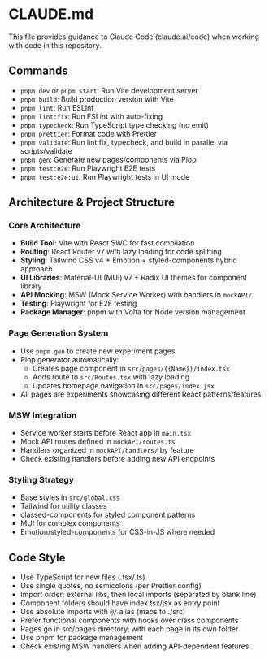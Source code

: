 # CLAUDE.md

This file provides guidance to Claude Code (claude.ai/code) when working with code in this repository.

## Commands
- `pnpm dev` or `pnpm start`: Run Vite development server
- `pnpm build`: Build production version with Vite
- `pnpm lint`: Run ESLint
- `pnpm lint:fix`: Run ESLint with auto-fixing
- `pnpm typecheck`: Run TypeScript type checking (no emit)
- `pnpm prettier`: Format code with Prettier
- `pnpm validate`: Run lint:fix, typecheck, and build in parallel via scripts/validate
- `pnpm gen`: Generate new pages/components via Plop
- `pnpm test:e2e`: Run Playwright E2E tests
- `pnpm test:e2e:ui`: Run Playwright tests in UI mode

## Architecture & Project Structure

### Core Architecture
- **Build Tool**: Vite with React SWC for fast compilation
- **Routing**: React Router v7 with lazy loading for code splitting
- **Styling**: Tailwind CSS v4 + Emotion + styled-components hybrid approach
- **UI Libraries**: Material-UI (MUI) v7 + Radix UI themes for component library
- **API Mocking**: MSW (Mock Service Worker) with handlers in `mockAPI/` 
- **Testing**: Playwright for E2E testing
- **Package Manager**: pnpm with Volta for Node version management

### Page Generation System
- Use `pnpm gen` to create new experiment pages
- Plop generator automatically:
  - Creates page component in `src/pages/{{Name}}/index.tsx`
  - Adds route to `src/Routes.tsx` with lazy loading
  - Updates homepage navigation in `src/pages/index.jsx`
- All pages are experiments showcasing different React patterns/features

### MSW Integration
- Service worker starts before React app in `main.tsx`
- Mock API routes defined in `mockAPI/routes.ts`
- Handlers organized in `mockAPI/handlers/` by feature
- Check existing handlers before adding new API endpoints

### Styling Strategy
- Base styles in `src/global.css`
- Tailwind for utility classes
- classed-components for styled component patterns
- MUI for complex components
- Emotion/styled-components for CSS-in-JS where needed

## Code Style
- Use TypeScript for new files (.tsx/.ts)
- Use single quotes, no semicolons (per Prettier config)
- Import order: external libs, then local imports (separated by blank line)
- Component folders should have index.tsx/jsx as entry point
- Use absolute imports with `@/` alias (maps to ./src)
- Prefer functional components with hooks over class components
- Pages go in src/pages directory, with each page in its own folder
- Use pnpm for package management
- Check existing MSW handlers when adding API-dependent features